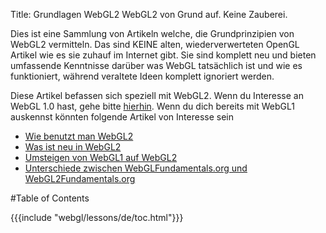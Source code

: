 Title: Grundlagen WebGL2
WebGL2 von Grund auf. Keine Zauberei.

Dies ist eine Sammlung von Artikeln welche, die Grundprinzipien von WebGL2 vermitteln. Das sind KEINE alten, wiederverwerteten OpenGL Artikel wie es sie zuhauf im Internet gibt. Sie sind komplett neu und bieten umfassende Kenntnisse darüber was WebGL tatsächlich ist und wie es funktioniert, während veraltete Ideen komplett ignoriert werden.

Diese Artikel befassen sich speziell mit WebGL2. Wenn du Interesse an WebGL 1.0 hast, gehe bitte [hierhin](https://webglfundamentals.org). Wenn du dich bereits mit WebGL1 auskennst könnten folgende Artikel von Interesse sein

<ul>
<li><a href="/webgl/lessons/de/webgl-getting-webgl2.html">Wie benutzt man WebGL2</a></li>
<li><a href="/webgl/lessons/de/webgl2-whats-new.html">Was ist neu in WebGL2</a></li>
<li><a href="/webgl/lessons/de/webgl1-to-webgl2.html">Umsteigen von WebGL1 auf WebGL2</a></li>
<li><a href="/webgl/lessons/de/webgl1-to-webgl2-fundamentals.html">Unterschiede zwischen WebGLFundamentals.org und WebGL2Fundamentals.org</a></li>
</ul>

#Table of Contents

{{{include "webgl/lessons/de/toc.html"}}}


<!--

{{{table_of_contents}}}

-->